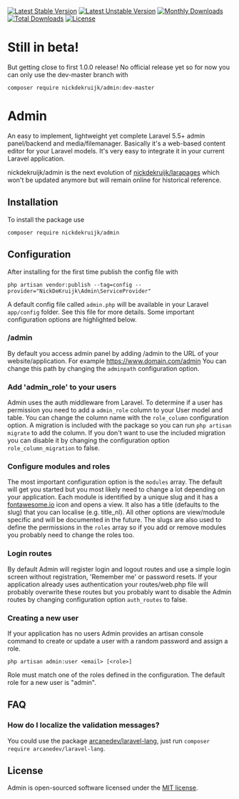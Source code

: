 [![Latest Stable Version](https://poser.pugx.org/nickdekruijk/admin/v/stable)](https://packagist.org/packages/nickdekruijk/admin)
[![Latest Unstable Version](https://poser.pugx.org/nickdekruijk/admin/v/unstable)](https://packagist.org/packages/nickdekruijk/admin)
[![Monthly Downloads](https://poser.pugx.org/nickdekruijk/admin/d/monthly)](https://packagist.org/packages/nickdekruijk/admin)
[![Total Downloads](https://poser.pugx.org/nickdekruijk/admin/downloads)](https://packagist.org/packages/nickdekruijk/admin)
[![License](https://poser.pugx.org/nickdekruijk/admin/license)](https://packagist.org/packages/nickdekruijk/admin)

# Still in beta!
But getting close to first 1.0.0 release!
No official release yet so for now you can only use the dev-master branch with 

`composer require nickdekruijk/admin:dev-master`

# Admin
An easy to implement, lightweight yet complete Laravel 5.5+ admin panel/backend and media/filemanager.
Basically it's a web-based content editor for your Laravel models. It's very easy to integrate it in your current Laravel application.

nickdekruijk/admin is the next evolution of [nickdekruijk/larapages](https://github.com/nickdekruijk/larapages) which won't be updated anymore but will remain online for historical reference.

## Installation
To install the package use

`composer require nickdekruijk/admin`

## Configuration
After installing for the first time publish the config file with 

`php artisan vendor:publish --tag=config --provider="NickDeKruijk\Admin\ServiceProvider"` 

A default config file called `admin.php` will be available in your Laravel `app/config` folder. See this file for more details. Some important configuration options are highlighted below.

### /admin
By default you access admin panel by adding /admin to the URL of your website/application. For example https://www.domain.com/admin
You can change this path by changing the `adminpath` configuration option.

### Add 'admin_role' to your users
Admin uses the auth middleware from Laravel. To determine if a user has permission you need to add a `admin_role` column to your User model and table. You can change the column name with the `role_column` configuration option.
A migration is included with the package so you can run `php artisan migrate` to add the column. If you don't want to use the included migration you can disable it by changing the configuration option `role_column_migration` to false. 

### Configure modules and roles
The most important configuration option is the `modules` array. The default will get you started but you most likely need to change a lot depending on your application. Each module is identified by a unique slug and it has a [fontawesome.io](https://fontawesome.com/v4.7.0/icons/) icon and opens a view. It also has a title (defaults to the slug) that you can localise (e.g. title_nl). All other options are view/module specific and will be documented in the future. The slugs are also used to define the permissions in the `roles` array so if you add or remove modules you probably need to change the roles too.

### Login routes
By default Admin will register login and logout routes and use a simple login screen without registration, 'Remember me' or password resets.
If your application already uses authentication your routes/web.php file will probably overwrite these routes but you probably want to disable the Admin routes by changing configuration option `auth_routes` to false.

### Creating a new user
If your application has no users Admin provides an artisan console command to create or update a user with a random password and assign a role.

`php artisan admin:user <email> [<role>]`

Role must match one of the roles defined in the configuration. The default role for a new user is "admin". 

## FAQ

### How do I localize the validation messages?
You could use the package [arcanedev/laravel-lang](https://github.com/ARCANEDEV/LaravelLang), just run `composer require arcanedev/laravel-lang`.

## License
Admin is open-sourced software licensed under the [MIT license](https://opensource.org/licenses/MIT).
